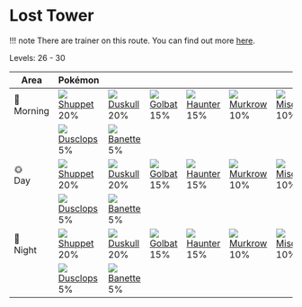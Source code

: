 # Lost Tower

!!! note
    There are trainer on this route. You can find out more [here](../../trainer_changes/lost_tower/).

Levels: 26 - 30

Area         | Pokémon                        | &nbsp;                         | &nbsp;                        | &nbsp;                         | &nbsp;                         | &nbsp;                            | 
---          | ---                            | ---                            | ---                           | ---                            | ---                            | ---                               | 
🌅<br>Morning | ![][353]<br> [Shuppet]<br> 20% | ![][355]<br> [Duskull]<br> 20% | ![][042]<br> [Golbat]<br> 15% | ![][093]<br> [Haunter]<br> 15% | ![][198]<br> [Murkrow]<br> 10% | ![][200]<br> [Misdreavus]<br> 10% | 
&nbsp;       | ![][356]<br> [Dusclops]<br> 5% | ![][354]<br> [Banette]<br> 5%  | &nbsp;                        | &nbsp;                         | &nbsp;                         | &nbsp;                            | 
🌞<br>Day     | ![][353]<br> [Shuppet]<br> 20% | ![][355]<br> [Duskull]<br> 20% | ![][042]<br> [Golbat]<br> 15% | ![][093]<br> [Haunter]<br> 15% | ![][198]<br> [Murkrow]<br> 10% | ![][200]<br> [Misdreavus]<br> 10% | 
&nbsp;       | ![][356]<br> [Dusclops]<br> 5% | ![][354]<br> [Banette]<br> 5%  | &nbsp;                        | &nbsp;                         | &nbsp;                         | &nbsp;                            | 
🌙<br>Night   | ![][353]<br> [Shuppet]<br> 20% | ![][355]<br> [Duskull]<br> 20% | ![][042]<br> [Golbat]<br> 15% | ![][093]<br> [Haunter]<br> 15% | ![][198]<br> [Murkrow]<br> 10% | ![][200]<br> [Misdreavus]<br> 10% | 
&nbsp;       | ![][356]<br> [Dusclops]<br> 5% | ![][354]<br> [Banette]<br> 5%  | &nbsp;                        | &nbsp;                         | &nbsp;                         | &nbsp;                            | 

[Golbat]: ../../pokemon_changes/042/
[Haunter]: ../../pokemon_changes/093/
[Murkrow]: ../../pokemon_changes/198/
[Misdreavus]: ../../pokemon_changes/200/
[Shuppet]: ../../pokemon_changes/353/
[Banette]: ../../pokemon_changes/354/
[Duskull]: ../../pokemon_changes/355/
[Dusclops]: ../../pokemon_changes/356/
[042]: ../img/pokemon/042.png
[093]: ../img/pokemon/093.png
[198]: ../img/pokemon/198.png
[200]: ../img/pokemon/200.png
[353]: ../img/pokemon/353.png
[354]: ../img/pokemon/354.png
[355]: ../img/pokemon/355.png
[356]: ../img/pokemon/356.png
